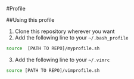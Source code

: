#Profile

##Using this profile

1. Clone this repository wherever you want
2. Add the following line to your `~/.bash_profile`
  ```bash
  source  [PATH TO REPO]/myprofile.sh
  ```
3. Add the following line to your `~/.vimrc`
  ```bash
  source [PATH TO REPO]/vimprofile.sh
  ```
